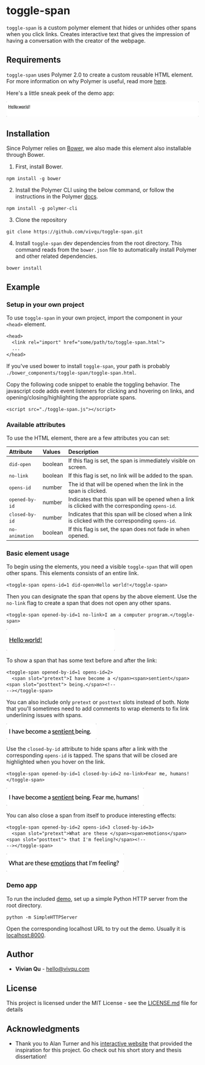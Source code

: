 # toggle-span

`toggle-span` is a custom polymer element that hides or unhides other spans when you click links. Creates interactive
text that gives the impression of having a conversation with the creator of the webpage.

## Requirements

`toggle-span` uses Polymer 2.0 to create a custom reusable HTML element. For more information on why Polymer is useful,
read more [here](https://www.polymer-project.org/about).

Here's a little sneak peek of the demo app:

![Demo of the toggle-span element](https://github.com/vivqu/toggle-span/blob/master/img/demo_gif.gif)

## Installation

Since Polymer relies on [Bower](https://bower.io), we also made this element also installable through Bower.

1. First, install Bower.
```
npm install -g bower
```
2. Install the Polymer CLI using the below command, or follow the instructions in the Polymer [docs](https://www.polymer-project.org/2.0/start/install-2-0).
```
npm install -g polymer-cli
```
3. Clone the repository
```
git clone https://github.com/vivqu/toggle-span.git
```

4. Install `toggle-span` dev dependencies from the root directory. This command reads from the `bower.json`
file to automatically install Polymer and other related dependencies.
```
bower install
```

## Example

### Setup in your own project

To use `toggle-span` in your own project, import the component in your `<head>` element.
```
<head>
  <link rel="import" href="some/path/to/toggle-span.html">
  ...
</head>
```
If you've used bower to install `toggle-span`, your path is probably `./bower_components/toggle-span/toggle-span.html`.

Copy the following code snippet to enable the toggling behavior. The javascript code adds event listeners for clicking
and hovering on links, and opening/closing/highlighting the appropriate spans.
```
<script src="./toggle-span.js"></script>
```

### Available attributes

To use the HTML element, there are a few attributes you can set:

| Attribute  | Values  | Description  |
|:-----------|:--------|:--------------|
| `did-open` | boolean | If this flag is set, the span is immediately visible on screen. |
| `no-link`     | boolean | If this flag is set, no link will be added to the span. |
| `opens-id` | number | The id that will be opened when the link in the span is clicked. |
| `opened-by-id` | number | Indicates that this span will be opened when a link is clicked with the corresponding `opens-id`. |
| `closed-by-id` | number | Indicates that this span will be closed when a link is clicked with the corresponding `opens-id`. |
| `no-animation` | boolean | If this flag is set, the span does not fade in when opened. |

### Basic element usage

To begin using the elements, you need a visible `toggle-span` that will open other spans. This elements
consists of an entire link.
```
<toggle-span opens-id=1 did-open>Hello world!</toggle-span>
```

Then you can designate the span that opens by the above element. Use the `no-link` flag
to create a span that does not open any other spans.
```
<toggle-span opened-by-id=1 no-link>I am a computer program.</toggle-span>
```

![Example 1](https://github.com/vivqu/toggle-span/blob/master/img/example-1.gif)

To show a span that has some text before and after the link:
```
<toggle-span opened-by-id=1 opens-id=2>
  <span slot="pretext">I have become a </span><span>sentient</span><span slot="posttext"> being.</span><!--
--></toggle-span>
```
You can also include only `pretext` or `posttext` slots instead of both. Note that you'll sometimes need to
add comments to wrap elements to fix link underlining issues with spans.

![Example 2](https://github.com/vivqu/toggle-span/blob/master/img/example-2.gif)

Use the `closed-by-id` attribute to hide spans after a link with the corresponding `opens-id` is tapped. The
spans that will be closed are highlighted when you hover on the link.
```
<toggle-span opened-by-id=1 closed-by-id=2 no-link>Fear me, humans!</toggle-span>
```

![Example 3](https://github.com/vivqu/toggle-span/blob/master/img/example-3.gif)

You can also close a span from itself to produce interesting effects:
```
<toggle-span opened-by-id=2 opens-id=3 closed-by-id=3>
  <span slot="pretext">What are these </span><span>emotions</span><span slot="posttext"> that I'm feeling?</span><!--
--></toggle-span>
```

![Example 4](https://github.com/vivqu/toggle-span/blob/master/img/example-4.gif)

### Demo app

To run the included [demo](https://github.com/vivqu/toggle-span/blob/master/index.html), set up a simple
Python HTTP server from the root directory.
```
python -m SimpleHTTPServer
```
Open the corresponding localhost URL to try out the demo. Usually it is [localhost:8000](http://localhost:8000/).

## Author

* **Vivian Qu** - [hello@vivqu.com](mailto:hello@vivqu.com)

## License

This project is licensed under the MIT License - see the [LICENSE.md](LICENSE.md) file for details

## Acknowledgments

* Thank you to Alan Turner and his [interactive website](http://greaterthanorequalto.net/) that provided the inspiration for this project. Go check out his short story and thesis dissertation!
